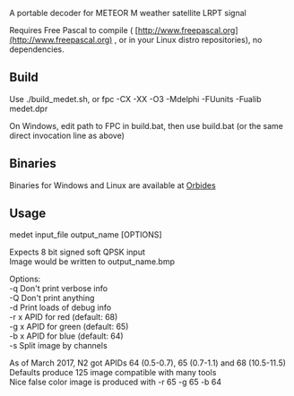 A portable decoder for METEOR M weather satellite LRPT signal

Requires Free Pascal to compile ( [http://www.freepascal.org](http://www.freepascal.org) , or in your Linux distro repositories), no dependencies.

## Build

Use ./build_medet.sh, or fpc -CX -XX -O3 -Mdelphi -FUunits -Fualib medet.dpr

On Windows, edit path to FPC in build.bat, then use build.bat (or the same direct invocation line as above)

## Binaries

Binaries for Windows and Linux are available at [Orbides](http://orbides.org/page.php?id=1023)

## Usage

medet input_file output_name [OPTIONS]  

Expects 8 bit signed soft QPSK input  
Image would be written to output_name.bmp
  
Options:  
-q    Don't print verbose info  
-Q    Don't print anything  
-d    Print loads of debug info  
-r x  APID for red   (default: 68)  
-g x  APID for green (default: 65)  
-b x  APID for blue  (default: 64)  
-s    Split image by channels  

As of March 2017, N2 got APIDs 64 (0.5-0.7), 65 (0.7-1.1) and 68 (10.5-11.5)  
Defaults produce 125 image compatible with many tools  
Nice false color image is produced with -r 65 -g 65 -b 64  

